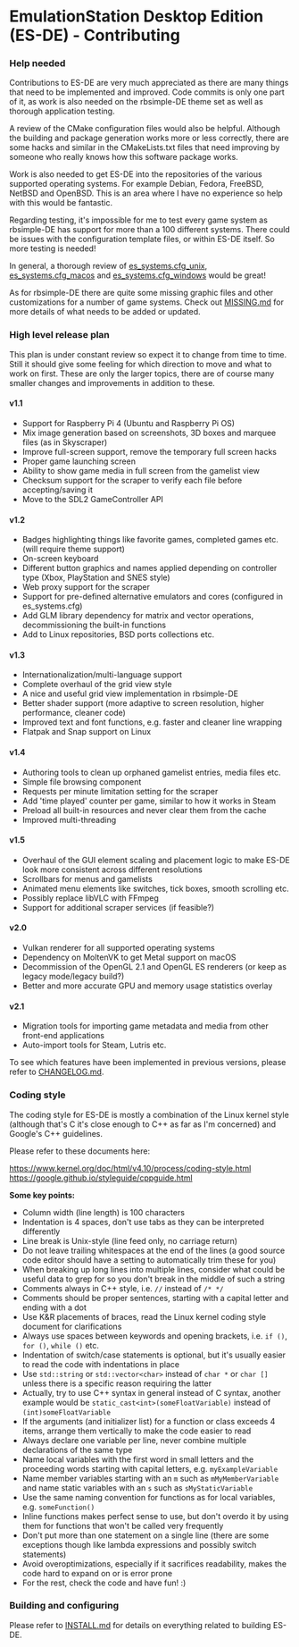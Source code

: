 # EmulationStation Desktop Edition (ES-DE) - Contributing

### Help needed

Contributions to ES-DE are very much appreciated as there are many things that need to be implemented and improved. Code commits is only one part of it, as work is also needed on the rbsimple-DE theme set as well as thorough application testing.

A review of the CMake configuration files would also be helpful. Although the building and package generation works more or less correctly, there are some hacks and similar in the CMakeLists.txt files that need improving by someone who really knows how this software package works.

Work is also needed to get ES-DE into the repositories of the various supported operating systems. For example Debian, Fedora, FreeBSD, NetBSD and OpenBSD. This is an area where I have no experience so help with this would be fantastic.

Regarding testing, it's impossible for me to test every game system as rbsimple-DE has support for more than a 100 different systems. There could be issues with the configuration template files, or within ES-DE itself. So more testing is needed!

In general, a thorough review of [es_systems.cfg_unix](resources/templates/es_systems.cfg_unix), [es_systems.cfg_macos](resources/templates/es_systems.cfg_macos) and [es_systems.cfg_windows](resources/templates/es_systems.cfg_windows) would be great!

As for rbsimple-DE there are quite some missing graphic files and other customizations for a number of game systems. Check out [MISSING.md](themes/rbsimple-DE/MISSING.md) for more details of what needs to be added or updated.

### High level release plan

This plan is under constant review so expect it to change from time to time. Still it should give some feeling for which direction to move and what to work on first. These are only the larger topics, there are of course many smaller changes and improvements in addition to these.

#### v1.1

* Support for Raspberry Pi 4 (Ubuntu and Raspberry Pi OS)
* Mix image generation based on screenshots, 3D boxes and marquee files (as in Skyscraper)
* Improve full-screen support, remove the temporary full screen hacks
* Proper game launching screen
* Ability to show game media in full screen from the gamelist view
* Checksum support for the scraper to verify each file before accepting/saving it
* Move to the SDL2 GameController API

#### v1.2

* Badges highlighting things like favorite games, completed games etc. (will require theme support)
* On-screen keyboard
* Different button graphics and names applied depending on controller type (Xbox, PlayStation and SNES style)
* Web proxy support for the scraper
* Support for pre-defined alternative emulators and cores (configured in es_systems.cfg)
* Add GLM library dependency for matrix and vector operations, decommissioning the built-in functions
* Add to Linux repositories, BSD ports collections etc.

#### v1.3

* Internationalization/multi-language support
* Complete overhaul of the grid view style
* A nice and useful grid view implementation in rbsimple-DE
* Better shader support (more adaptive to screen resolution, higher performance, cleaner code)
* Improved text and font functions, e.g. faster and cleaner line wrapping
* Flatpak and Snap support on Linux

#### v1.4

* Authoring tools to clean up orphaned gamelist entries, media files etc.
* Simple file browsing component
* Requests per minute limitation setting for the scraper
* Add 'time played' counter per game, similar to how it works in Steam
* Preload all built-in resources and never clear them from the cache
* Improved multi-threading

#### v1.5

* Overhaul of the GUI element scaling and placement logic to make ES-DE look more consistent across different resolutions
* Scrollbars for menus and gamelists
* Animated menu elements like switches, tick boxes, smooth scrolling etc.
* Possibly replace libVLC with FFmpeg
* Support for additional scraper services (if feasible?)

#### v2.0

* Vulkan renderer for all supported operating systems
* Dependency on MoltenVK to get Metal support on macOS
* Decommission of the OpenGL 2.1 and OpenGL ES renderers (or keep as legacy mode/legacy build?)
* Better and more accurate GPU and memory usage statistics overlay

#### v2.1

* Migration tools for importing game metadata and media from other front-end applications
* Auto-import tools for Steam, Lutris etc.

To see which features have been implemented in previous versions, please refer to [CHANGELOG.md](CHANGELOG.md).

### Coding style

The coding style for ES-DE is mostly a combination of the Linux kernel style (although that's C it's close enough to C++ as far as I'm concerned) and Google's C++ guidelines.

Please refer to these documents here:

https://www.kernel.org/doc/html/v4.10/process/coding-style.html \
https://google.github.io/styleguide/cppguide.html

**Some key points:**

* Column width (line length) is 100 characters
* Indentation is 4 spaces, don't use tabs as they can be interpreted differently
* Line break is Unix-style (line feed only, no carriage return)
* Do not leave trailing whitespaces at the end of the lines (a good source code editor should have a setting to automatically trim these for you)
* When breaking up long lines into multiple lines, consider what could be useful data to grep for so you don't break in the middle of such a string
* Comments always in C++ style, i.e. `//` instead of `/* */`
* Comments should be proper sentences, starting with a capital letter and ending with a dot
* Use K&R placements of braces, read the Linux kernel coding style document for clarifications
* Always use spaces between keywords and opening brackets, i.e. `if ()`, `for ()`, `while ()` etc.
* Indentation of switch/case statements is optional, but it's usually easier to read the code with indentations in place
* Use `std::string` or `std::vector<char>` instead of `char *` or `char []` unless there is a specific reason requiring the latter
* Actually, try to use C++ syntax in general instead of C syntax, another example would be `static_cast<int>(someFloatVariable)` instead of `(int)someFloatVariable`
* If the arguments (and initializer list) for a function or class exceeds 4 items, arrange them vertically to make the code easier to read
* Always declare one variable per line, never combine multiple declarations of the same type
* Name local variables with the first word in small letters and the proceeding words starting with capital letters, e.g. `myExampleVariable`
* Name member variables starting with an `m` such as `mMyMemberVariable` and name static variables with an `s` such as `sMyStaticVariable`
* Use the same naming convention for functions as for local variables, e.g. `someFunction()`
* Inline functions makes perfect sense to use, but don't overdo it by using them for functions that won't be called very frequently
* Don't put more than one statement on a single line (there are some exceptions though like lambda expressions and possibly switch statements)
* Avoid overoptimizations, especially if it sacrifices readability, makes the code hard to expand on or is error prone
* For the rest, check the code and have fun! :)

### Building and configuring

Please refer to [INSTALL.md](INSTALL.md) for details on everything related to building ES-DE.
